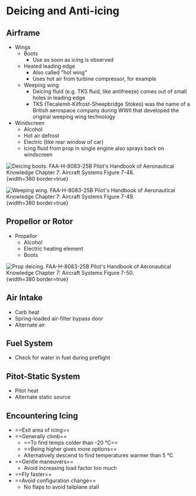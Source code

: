 # Deicing and Anti-icing

## Airframe

* Wings
  * Boots
    * Use as soon as icing is observed
  * Heated leading edge
    * Also called "hot wing"
    * Uses hot air from turbine compressor, for example
  * Weeping wing
    * Deicing fluid (e.g. TKS fluid, like antifreeze) comes out of small holes in leading edge
    * TKS (Tecalemit-Kilfrost-Sheepbridge Stokes) was the name of a British aerospace company during WWII that developed the original weeping wing technology
* Windscreen
  * Alcohol
  * Hot air defrost
  * Electric (like rear window of car)
  * Icing fluid from prop in single engine also sprays back on windscreen

![Deicing boots. [FAA-H-8083-25B Pilot's Handbook of Aeronautical Knowledge](https://www.faa.gov/regulations_policies/handbooks_manuals/aviation/phak) [Chapter 7: Aircraft Systems](https://www.faa.gov/sites/faa.gov/files/regulations_policies/handbooks_manuals/aviation/phak/09_phak_ch7.pdf) Figure 7-48.](/img/phak/phak-figure-7-48-deicing-boots.jpg){width=380 border=true}

![Weeping wing. [FAA-H-8083-25B Pilot's Handbook of Aeronautical Knowledge](https://www.faa.gov/regulations_policies/handbooks_manuals/aviation/phak) [Chapter 7: Aircraft Systems](https://www.faa.gov/sites/faa.gov/files/regulations_policies/handbooks_manuals/aviation/phak/09_phak_ch7.pdf) Figure 7-49.](/img/phak/phak-figure-7-49-deicing-weeping-wing.jpg){width=380 border=true}

## Propellor or Rotor

* Propellor
  * Alcohol
  * Electric heating element
  * Boots

![Prop deicing. [FAA-H-8083-25B Pilot's Handbook of Aeronautical Knowledge](https://www.faa.gov/regulations_policies/handbooks_manuals/aviation/phak) [Chapter 7: Aircraft Systems](https://www.faa.gov/sites/faa.gov/files/regulations_policies/handbooks_manuals/aviation/phak/09_phak_ch7.pdf) Figure 7-50.](/img/phak/phak-figure-7-50-prop-deicing.jpg){width=380 border=true}

## Air Intake

* Carb heat
* Spring-loaded air-filter bypass door
* Alternate air

## Fuel System

* Check for water in fuel during preflight

## Pitot-Static System

* Pitot heat
* Alternate static source

## Encountering Icing

* ==Exit area of icing==
* ==Generally climb==
  * ==To find temps colder than -20 &#176;C==
  * ==Being higher gives more options==
  * Alternatively descend to find temperatures warmer than 5 &#176;C
* ==Gentle maneuvers==
  * Avoid increasing load factor too much
* ==Fly faster==
* ==Avoid configuration change==
  * No flaps to avoid tailplane stall
